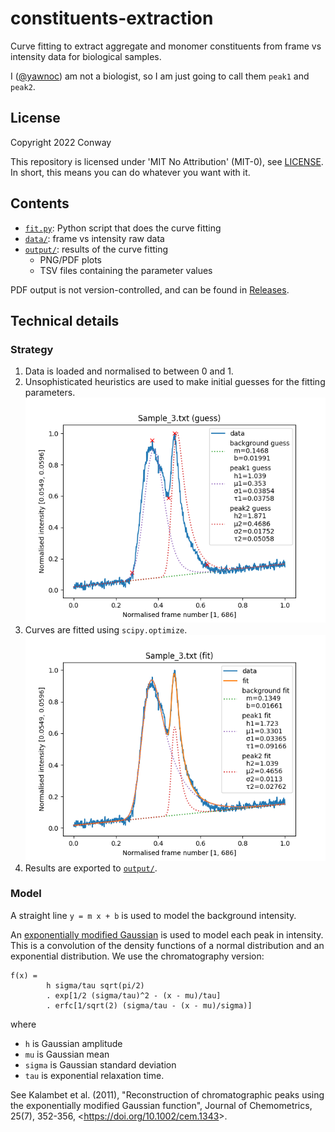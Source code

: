 # constituents-extraction

Curve fitting to extract aggregate and monomer constituents
from frame vs intensity data for biological samples.

I ([@yawnoc]) am not a biologist,
so I am just going to call them `peak1` and `peak2`.

[@yawnoc]: https://github.com/yawnoc


## License

Copyright 2022 Conway

This repository is licensed under 'MIT No Attribution' (MIT-0), see [LICENSE].
In short, this means you can do whatever you want with it.

[LICENSE]: LICENSE


## Contents

- [`fit.py`]: Python script that does the curve fitting
- [`data/`]: frame vs intensity raw data
- [`output/`]: results of the curve fitting
  - PNG/PDF plots
  - TSV files containing the parameter values

PDF output is not version-controlled, and can be found in [Releases].

[`fit.py`]: fit.py
[`data/`]: data/
[`output/`]: output/
[Releases]: https://github.com/yawnoc/constituents-extraction/releases


## Technical details

### Strategy

1. Data is loaded and normalised to between 0 and 1.
2. Unsophisticated heuristics are used to make initial guesses
   for the fitting parameters. <br>
   ![Plot of 2-peak parameter guesses for Sample 3 data.][guess-plot]
3. Curves are fitted using `scipy.optimize`. <br>
   ![Plot of 2-peak fit for Sample 3 data.][fit-plot]
4. Results are exported to [`output/`].

### Model

A straight line `y = m x + b` is used to model the background intensity.

An [exponentially modified Gaussian] is used to model each peak in intensity.
This is a convolution of the density functions of
a normal distribution and an exponential distribution.
We use the chromatography version:
````
f(x) =
        h sigma/tau sqrt(pi/2)
        . exp[1/2 (sigma/tau)^2 - (x - mu)/tau]
        . erfc[1/sqrt(2) (sigma/tau - (x - mu)/sigma)]
````
where
- `h` is Gaussian amplitude
- `mu` is Gaussian mean
- `sigma` is Gaussian standard deviation
- `tau` is exponential relaxation time.

See Kalambet et al. (2011),
"Reconstruction of chromatographic peaks using the exponentially modified
Gaussian function", Journal of Chemometrics, 25(7), 352-356,
<<https://doi.org/10.1002/cem.1343>>.

[exponentially modified Gaussian]:
  https://en.wikipedia.org/wiki/Exponentially_modified_Gaussian_distribution
[guess-plot]: output/guess-Sample_3.txt.png
[fit-plot]: output/fit-Sample_3.txt.png
